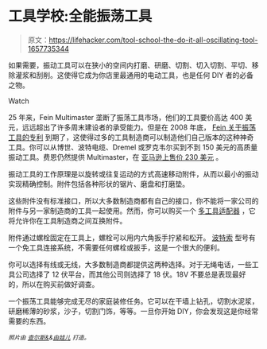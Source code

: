# 工具学校:全能振荡工具

> 原文：<https://lifehacker.com/tool-school-the-do-it-all-oscillating-tool-1657735344>

如果需要，振动工具可以在狭小的空间内打磨、研磨、切割、切入切割、平切、移除灌浆和刮削。这使得它成为你店里最通用的电动工具，也是任何 DIY 者的必备之物。

Watch

25 年来，Fein Multimaster 垄断了振荡工具市场，他们的工具要价高达 400 美元，远远超出了许多周末建设者的承受能力。但是在 2008 年底， [Fein 关于振荡工具的专利](http://www.finehomebuilding.com/item/9449/fein-multimaster-patent-has-expiredcompetitors-on-the-move) 到期了，这使得过多的工具制造商可以制造他们自己版本的这种神奇工具。你可以从博世、波特电缆、Dremel 或罗克韦尔买到不到 150 美元的高质量振动工具。费恩仍然提供 Multimaster，在 [亚马逊上售价 230 美元](http://www.amazon.com/Fein-MultiMaster-FMM-250Q-Top/dp/B000U8S3QA/?asc_campaign=InlineText&asc_refurl=https://lifehacker.com/tool-school-the-do-it-all-oscillating-tool-1657735344&asc_source=&tag=kinjalifehackerlink-20) 。

振动工具的工作原理是以旋转或往复运动的方式高速移动附件，从而以最小的振动实现精确控制。附件包括各种形状的锯片、磨盘和打磨垫。

这些附件没有标准接口，所以大多数制造商都有自己的接口，你不能将一家公司的附件与另一家制造商的工具一起使用。然而，你可以购买一个 [多工具适配器](http://www.boschtools.com/Products/Accessories/Pages/BoschAccessoryDetail.aspx?pid=ois001) ，它将允许你在工具制造商之间互换附件。

附件通过螺栓固定在工具上，螺栓可以用内六角扳手拧紧和松开。 [波特索](http://www.amazon.com/PORTER-CABLE-PC250MTK-Oscillating-Multi-Tool-Accessories/dp/B004XQVC9A?asc_campaign=InlineText&asc_refurl=https://lifehacker.com/tool-school-the-do-it-all-oscillating-tool-1657735344&asc_source=&tag=kinjalifehackerlink-20) 型号有一个免工具连接系统，不需要任何螺栓或扳手，这是一个很大的便利。

你可以选择有线或无线，大多数制造商都提供这两种选择。对于无绳电话，一些工具公司选择了 12 伏平台，而其他公司则选择了 18 伏。18V 不要总是表现最好的，所以在购买前做好调查。

一个振荡工具能够完成无尽的家庭装修任务。它可以在干墙上钻孔，切割水泥浆，研磨稀薄的砂浆，沙子，切割门饰，等等。一旦你开始 DIY，你会发现这是你经常需要的东西。

<small>*照片由*</small> [<small>*查尔斯&*</small>](http://charlesandhudson.com/make-succulent-planters-from-wood-blocks/)<small>*&*</small>[<small>*由娃儿*</small>](http://builtbykids.com/build-a-picnic-table-for-outdoor-entertaining/) <small>*打造。*</small>